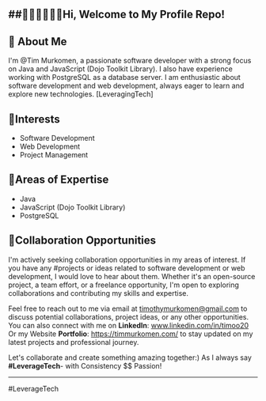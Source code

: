 ##👋👋👋👋👋👋Hi, Welcome to My Profile Repo!
---
## 👀 About Me

I'm @Tim Murkomen, a passionate software developer with a strong focus on Java and JavaScript (Dojo Toolkit Library). I also have experience working with PostgreSQL as a database server. I am enthusiastic about software development and web development, always eager to learn and explore new technologies. [LeveragingTech]

## 💞️Interests

- Software Development
- Web Development
- Project Management

## 🌱Areas of Expertise

- Java
- JavaScript (Dojo Toolkit Library)
- PostgreSQL

## 💞️Collaboration Opportunities

I'm actively seeking collaboration opportunities in my areas of interest. If you have any #projects or ideas related to software development or web development, I would love to hear about them. Whether it's an open-source project, a team effort, or a freelance opportunity, I'm open to exploring collaborations and contributing my skills and expertise.

Feel free to reach out to me via email at timothymurkomen@gmail.com to discuss potential collaborations, project ideas, or any other opportunities. You can also connect with me on **LinkedIn**: www.linkedin.com/in/timoo20 Or my Website **Portfolio**: https://timmurkomen.com/ to stay updated on my latest projects and professional journey.

Let's collaborate and create something amazing together:) As I always say **#LeverageTech**- with Consistency $$ Passion!

---
#LeverageTech
